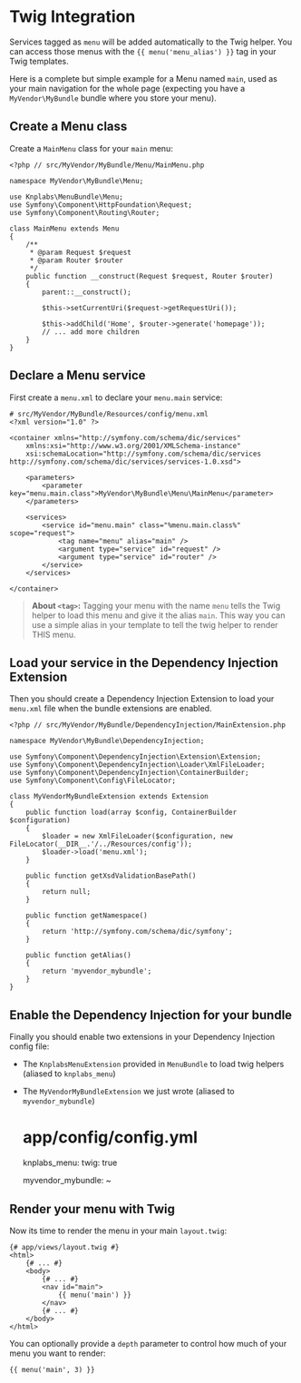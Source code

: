 Twig Integration
================

Services tagged as `menu` will be added automatically to the Twig helper. You
can access those menus with the `{{ menu('menu_alias') }}` tag in your Twig templates.

Here is a complete but simple example for a Menu named `main`, used as your
main navigation for the whole page (expecting you have a `MyVendor\MyBundle` bundle
where you store your menu).

Create a Menu class
-------------------

Create a `MainMenu` class for your `main` menu:

    <?php // src/MyVendor/MyBundle/Menu/MainMenu.php
    
    namespace MyVendor\MyBundle\Menu;
    
    use Knplabs\MenuBundle\Menu;
    use Symfony\Component\HttpFoundation\Request;
    use Symfony\Component\Routing\Router;
    
    class MainMenu extends Menu
    {
        /**
         * @param Request $request
         * @param Router $router
         */
        public function __construct(Request $request, Router $router)
        {
            parent::__construct();
            
            $this->setCurrentUri($request->getRequestUri());
            
            $this->addChild('Home', $router->generate('homepage'));
            // ... add more children
        }
    }

Declare a Menu service
----------------------

First create a `menu.xml` to declare your `menu.main` service:

    # src/MyVendor/MyBundle/Resources/config/menu.xml
    <?xml version="1.0" ?>

    <container xmlns="http://symfony.com/schema/dic/services"
        xmlns:xsi="http://www.w3.org/2001/XMLSchema-instance"
        xsi:schemaLocation="http://symfony.com/schema/dic/services http://symfony.com/schema/dic/services/services-1.0.xsd">

        <parameters>
            <parameter key="menu.main.class">MyVendor\MyBundle\Menu\MainMenu</parameter>
        </parameters>

        <services>
            <service id="menu.main" class="%menu.main.class%" scope="request">
                <tag name="menu" alias="main" />
                <argument type="service" id="request" />
                <argument type="service" id="router" />
            </service>
        </services>

    </container>

> **About `<tag>`:** Tagging your menu with the name `menu` tells
> the Twig helper to load this menu and give it the alias `main`.
> This way you can use a simple alias in your template to tell the twig helper
> to render THIS menu.

Load your service in the Dependency Injection Extension
-------------------------------------------------------

Then you should create a Dependency Injection Extension to load your `menu.xml`
file when the bundle extensions are enabled.

    <?php // src/MyVendor/MyBundle/DependencyInjection/MainExtension.php

    namespace MyVendor\MyBundle\DependencyInjection;

    use Symfony\Component\DependencyInjection\Extension\Extension;
    use Symfony\Component\DependencyInjection\Loader\XmlFileLoader;
    use Symfony\Component\DependencyInjection\ContainerBuilder;
    use Symfony\Component\Config\FileLocator;

    class MyVendorMyBundleExtension extends Extension
    {
        public function load(array $config, ContainerBuilder $configuration)
        {
            $loader = new XmlFileLoader($configuration, new FileLocator(__DIR__.'/../Resources/config'));
            $loader->load('menu.xml');
        }

        public function getXsdValidationBasePath()
        {
            return null;
        }

        public function getNamespace()
        {
            return 'http://symfony.com/schema/dic/symfony';
        }

        public function getAlias()
        {
            return 'myvendor_mybundle';
        }
    }

Enable the Dependency Injection for your bundle
-----------------------------------------------

Finally you should enable two extensions in your Dependency Injection config file:

* The `KnplabsMenuExtension` provided in `MenuBundle` to load twig helpers (aliased to `knplabs_menu`)
* The `MyVendorMyBundleExtension` we just wrote (aliased to `myvendor_mybundle`)

    # app/config/config.yml
    knplabs_menu:
        twig: true

    myvendor_mybundle: ~

Render your menu with Twig
--------------------------

Now its time to render the menu in your main `layout.twig`:

    {# app/views/layout.twig #}
    <html>
        {# ... #}
        <body>
            {# ... #}
            <nav id="main">
                {{ menu('main') }}
            </nav>
            {# ... #}
        </body>
    </html>


You can optionally provide a `depth` parameter to control how much of your menu
you want to render:

    {{ menu('main', 3) }}

